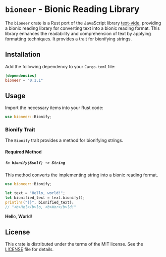 # `bioneer` - Bionic Reading Library

The `bioneer` crate is a Rust port of the JavaScript library [text-vide](https://github.com/Gumball12/text-vide), providing a bionic reading library for converting text into a bionic reading format. This library enhances the readability and comprehension of text by applying formatting techniques. It provides a trait for bionifying strings.

## Installation

Add the following dependency to your `Cargo.toml` file:

```toml
[dependencies]
bioneer = "0.1.1"
```

## Usage

Import the necessary items into your Rust code:

```rust
use bioneer::Bionify;
```

### Bionify Trait

The `Bionify` trait provides a method for bionifying strings.

#### Required Method

##### `fn bionify(&self) -> String`

This method converts the implementing string into a bionic reading format.

```rust
use bioneer::Bionify;

let text = "Hello, world!";
let bionified_text = text.bionify();
println!("{}", bionified_text);
// "<b>Hel</b>lo, <b>Wor</b>ld!" 
```
**Hel**lo, **Wor**ld!

## License

This crate is distributed under the terms of the MIT license. See the [LICENSE](https://opensource.org/licenses/MIT) file for details.
